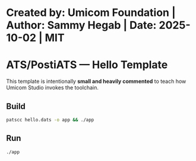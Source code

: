 # Created by: Umicom Foundation | Author: Sammy Hegab | Date: 2025-10-02 | MIT

# ATS/PostiATS — Hello Template

This template is intentionally **small and heavily commented** to teach how
Umicom Studio invokes the toolchain.

## Build
```bash
patscc hello.dats -o app && ./app
```

## Run
```bash
./app
```


